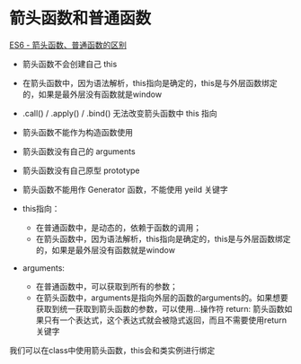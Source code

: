 # 箭头函数和普通函数

[ES6 - 箭头函数、普通函数的区别](https://juejin.cn/post/6844903805960585224#heading-0)




- 箭头函数不会创建自己 this
- 在箭头函数中，因为语法解析，this指向是确定的，this是与外层函数绑定的，如果是最外层没有函数就是window
- .call() / .apply() / .bind() 无法改变箭头函数中 this 指向
- 箭头函数不能作为构造函数使用
- 箭头函数没有自己的 arguments
- 箭头函数没有自己原型 prototype
- 箭头函数不能用作 Generator 函数，不能使用 yeild 关键字


- this指向：
    - 在普通函数中，是动态的，依赖于函数的调用；
    - 在箭头函数中，因为语法解析，this指向是确定的，this是与外层函数绑定的，如果是最外层没有函数就是window
- arguments:
    - 在普通函数中，可以获取到所有的参数；
    - 在箭头函数中，arguments是指向外层的函数的arguments的。如果想要获取到统一获取到箭头函数的参数，可以使用…操作符
      return: 箭头函数如果只有一个表达式，这个表达式就会被隐式返回，而且不需要使用return关键字

我们可以在class中使用箭头函数，this会和类实例进行绑定
